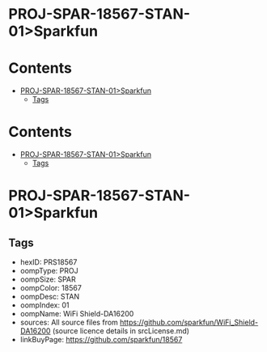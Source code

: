 
PROJ-SPAR-18567-STAN-01>Sparkfun
================================

Contents
========

* [PROJ-SPAR-18567-STAN-01>Sparkfun](#proj-spar-18567-stan-01sparkfun)
	* [Tags](#tags)

Contents
========

* [PROJ-SPAR-18567-STAN-01>Sparkfun](#proj-spar-18567-stan-01sparkfun)
	* [Tags](#tags)

# PROJ-SPAR-18567-STAN-01>Sparkfun

## Tags

- hexID: PRS18567
- oompType: PROJ
- oompSize: SPAR
- oompColor: 18567
- oompDesc: STAN
- oompIndex: 01
- oompName: WiFi Shield-DA16200
- sources: All source files from https://github.com/sparkfun/WiFi_Shield-DA16200 (source licence details in srcLicense.md)
- linkBuyPage: https://github.com/sparkfun/18567
